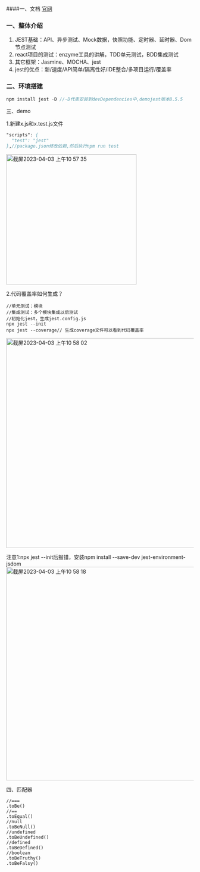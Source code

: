 ####一、文档
[官网](https://www.jestjs.cn/)
### 一、整体介绍

1. JEST基础：API、异步测试、Mock数据，快照功能、定时器、延时器、Dom节点测试
2. react项目的测试：enzyme工具的讲解，TDD单元测试，BDD集成测试
3. 其它框架：Jasmine、MOCHA、jest
4. jest的优点：新/速度/API简单/隔离性好/IDE整合/多项目运行/覆盖率

### 二、环境搭建

```javascript
npm install jest -D //-D代表安装到devDependencies中,demojest版本8.5.5
```



三、demo

1.新建x.js和x.test.js文件

```pascal
"scripts": {
  "test": "jest"
},//package.json修改依赖,然后执行npm run test
```
<img width="350" alt="截屏2023-04-03 上午10 57 35" src="https://user-images.githubusercontent.com/31230553/229401307-c2918f3e-5fa7-4444-aa21-3690688f8497.png">

2.代码覆盖率如何生成？

```
//单元测试：模块
//集成测试：多个模块集成以后测试
//初始化jest，生成jest.config.js
npx jest --init
npx jest --coverage// 生成coverage文件可以看到代码覆盖率
```

<img width="564" alt="截屏2023-04-03 上午10 58 02" src="https://user-images.githubusercontent.com/31230553/229401355-faa67e2d-4ef5-4089-a977-f4aeb7b1f36c.png">


注意1:npx jest --init后报错，安装npm install --save-dev jest-environment-jsdom
<img width="574" alt="截屏2023-04-03 上午10 58 18" src="https://user-images.githubusercontent.com/31230553/229401386-0b0c8209-11e5-4206-9ff2-3472efa664fc.png">


四、匹配器

```
//===
.toBe()
//==
.toEqual()
//null
.toBeNull()
//undefined
.toBeUndefined()
//defined
.toBeDefined()
//boolean
.toBeTruthy()
.toBeFalsy()
```

